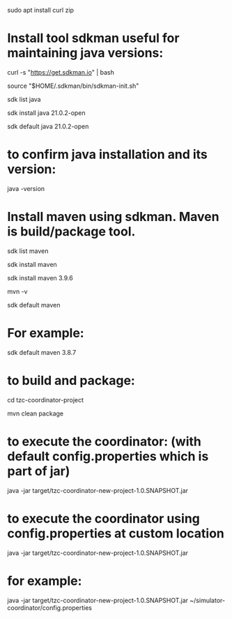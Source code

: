 sudo apt install curl zip

Install tool sdkman useful for maintaining java versions:
============================================================
curl -s "https://get.sdkman.io" | bash

source "$HOME/.sdkman/bin/sdkman-init.sh"

sdk list java

sdk install java 21.0.2-open

sdk default java 21.0.2-open

to confirm java installation and its version:
=============================================
java -version

Install maven using sdkman. Maven is build/package tool.
============================================================
sdk list maven

sdk install maven

sdk install maven 3.9.6

mvn -v

sdk default maven <version>

For example:
=============
sdk default maven 3.8.7

to build and package:
======================
cd tzc-coordinator-project

mvn clean package

to execute the coordinator: (with default config.properties which is part of jar)
=================================================================================

java -jar target/tzc-coordinator-new-project-1.0.SNAPSHOT.jar

to execute the coordinator using config.properties at custom location
=====================================================================
java -jar target/tzc-coordinator-new-project-1.0.SNAPSHOT.jar <custom location>

for example:
================
java -jar target/tzc-coordinator-new-project-1.0.SNAPSHOT.jar ~/simulator-coordinator/config.properties
